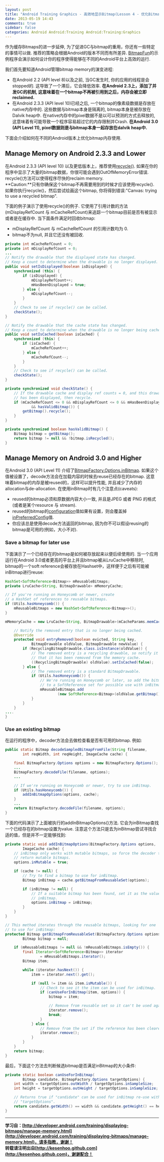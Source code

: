 ```yaml
---
layout: post
title: "Android Training Graphics - 高效地显示Bitmap(Lesson 4 - 优化Bitmap的内存使用)"
date: 2013-05-19 14:43
comments: true
sidebar: false
categories: Android Android:Training Android:Training:Graphics
---
```


作为缓存Bitmaps的进一步延伸, 为了促进GC与bitmap的重用，你还有一些特定的事情可以做. 推荐的策略会根据Android的版本不同而有所差异. [BitmapFun](http://developer.android.com/shareables/training/BitmapFun.zip)的示例程序会演示如何设计你的程序使得能够在不同的Android平台上高效的运行.

我们首先要知道Android管理bitmap memory的演变进程:

* 在Android 2.2 (API level 8)以及之前, 当GC发生时, 你的应用的线程是会stopped的. 这导致了一个滞后，它会降低效率. **在Android 2.3上，添加了并发GC的机制, 这意味着在一个bitmap不再被引用到之后，内存会被立即reclaimed.**
* 在Android 2.3.3 (API level 10)已经之后, 一个bitmap的像素级数据是存放在native内存中的. 这些数据与bitmap本身是隔离的, bitmap本身是被存放在Dalvik heap中. 在native内存中的pixel数据不是以可以预测的方式去释放的, 这意味着有可能导致一个程序容易超过它的内存限制并Crash. **在Android 3.0 (API Level 11), pixel数据则是与bitmap本身一起存放在dalvik heap中.**

下面会介绍如何在不同的Android版本上优化bitmap内存使用.

<!-- more -->

## Manage Memory on Android 2.3.3 and Lower
在Android 2.3.3 (API level 10) 以及更低版本上，推荐使用[recycle()](http://developer.android.com/reference/android/graphics/Bitmap.html#recycle()). 如果在你的程序中显示了大量的bitmap数据，你很可能会遇到OutOfMemoryError错误. recycle()方法可以使得程序尽快的reclaim memory.  
**Caution:**只有你确保这个bitmap不再需要用到的时候才应该使用recycle(). 如果你执行recycle()，然后尝试绘画这个bitmap, 你将得到错误:"Canvas: trying to use a recycled bitmap".

下面的例子演示了使用recycle()的例子. 它使用了引用计数的方法(mDisplayRefCount 与 mCacheRefCount)来追踪一个bitmap目前是否有被显示或者是在缓存中. 当下面条件满足时回收bitmap:

* mDisplayRefCount 与 mCacheRefCount 的引用计数均为 0.
* bitmap不为null, 并且它还没有被回收.

```java
private int mCacheRefCount = 0;
private int mDisplayRefCount = 0;
...
// Notify the drawable that the displayed state has changed.
// Keep a count to determine when the drawable is no longer displayed.
public void setIsDisplayed(boolean isDisplayed) {
    synchronized (this) {
        if (isDisplayed) {
            mDisplayRefCount++;
            mHasBeenDisplayed = true;
        } else {
            mDisplayRefCount--;
        }
    }
    // Check to see if recycle() can be called.
    checkState();
}

// Notify the drawable that the cache state has changed.
// Keep a count to determine when the drawable is no longer being cached.
public void setIsCached(boolean isCached) {
    synchronized (this) {
        if (isCached) {
            mCacheRefCount++;
        } else {
            mCacheRefCount--;
        }
    }
    // Check to see if recycle() can be called.
    checkState();
}

private synchronized void checkState() {
    // If the drawable cache and display ref counts = 0, and this drawable
    // has been displayed, then recycle.
    if (mCacheRefCount <= 0 && mDisplayRefCount <= 0 && mHasBeenDisplayed
            && hasValidBitmap()) {
        getBitmap().recycle();
    }
}

private synchronized boolean hasValidBitmap() {
    Bitmap bitmap = getBitmap();
    return bitmap != null && !bitmap.isRecycled();
}
```

## Manage Memory on Android 3.0 and Higher
在Android 3.0 (API Level 11) 介绍了[BitmapFactory.Options.inBitmap](http://developer.android.com/reference/android/graphics/BitmapFactory.Options.html#inBitmap). 如果这个值被设置了，decode方法会在加载内容的时候去reuse已经存在的bitmap. 这意味着bitmap的内存是被reused的，这样可以提升性能, 并且减少了内存的allocation与de-allocation. 在使用inBitmap时有几个注意点(caveats):

* reused的bitmap必须和原数据内容大小一致, 并且是JPEG 或者 PNG 的格式 (或者是某个resource 与 stream).
* reused的bitmap的[configuration](http://developer.android.com/reference/android/graphics/Bitmap.Config.html)值如果有设置，则会覆盖掉[inPreferredConfig](http://developer.android.com/reference/android/graphics/BitmapFactory.Options.html#inPreferredConfig)值.
* 你应该总是使用decode方法返回的bitmap, 因为你不可以假设reusing的bitmap是可用的(例如，大小不对).

### Save a bitmap for later use
下面演示了一个已经存在的bitmap是如何被存放起来以便后续使用的. 当一个应用运行在Android 3.0或者更高的平台上并且bitmap被从LruCache中移除时, bitmap的一个soft reference会被存放在Hashset中，这样便于之后有可能被inBitmap进行reuse:
```java
HashSet<SoftReference<Bitmap>> mReusableBitmaps;
private LruCache<String, BitmapDrawable> mMemoryCache;

// If you're running on Honeycomb or newer, create
// a HashSet of references to reusable bitmaps.
if (Utils.hasHoneycomb()) {
    mReusableBitmaps = new HashSet<SoftReference<Bitmap>>();
}

mMemoryCache = new LruCache<String, BitmapDrawable>(mCacheParams.memCacheSize) {

    // Notify the removed entry that is no longer being cached.
    @Override
    protected void entryRemoved(boolean evicted, String key,
            BitmapDrawable oldValue, BitmapDrawable newValue) {
        if (RecyclingBitmapDrawable.class.isInstance(oldValue)) {
            // The removed entry is a recycling drawable, so notify it
            // that it has been removed from the memory cache.
            ((RecyclingBitmapDrawable) oldValue).setIsCached(false);
        } else {
            // The removed entry is a standard BitmapDrawable.
            if (Utils.hasHoneycomb()) {
                // We're running on Honeycomb or later, so add the bitmap
                // to a SoftReference set for possible use with inBitmap later.
                mReusableBitmaps.add
                        (new SoftReference<Bitmap>(oldValue.getBitmap()));
            }
        }
    }
....
}
```

### Use an existing bitmap
在运行的程序中，decoder方法会去做检查看是否有可用的bitmap. 例如:
```java
public static Bitmap decodeSampledBitmapFromFile(String filename,
        int reqWidth, int reqHeight, ImageCache cache) {

    final BitmapFactory.Options options = new BitmapFactory.Options();
    ...
    BitmapFactory.decodeFile(filename, options);
    ...

    // If we're running on Honeycomb or newer, try to use inBitmap.
    if (Utils.hasHoneycomb()) {
        addInBitmapOptions(options, cache);
    }
    ...
    return BitmapFactory.decodeFile(filename, options);
}
```
下面的代码演示了上面被执行的addInBitmapOptions()方法. 它会为inBitmap查找一个已经存在的bitmap设置为value. 注意这个方法只是去为inBitmap尝试寻找合适的值，但是并不一定能够找到:
```java
private static void addInBitmapOptions(BitmapFactory.Options options,
        ImageCache cache) {
    // inBitmap only works with mutable bitmaps, so force the decoder to
    // return mutable bitmaps.
    options.inMutable = true;

    if (cache != null) {
        // Try to find a bitmap to use for inBitmap.
        Bitmap inBitmap = cache.getBitmapFromReusableSet(options);

        if (inBitmap != null) {
            // If a suitable bitmap has been found, set it as the value of
            // inBitmap.
            options.inBitmap = inBitmap;
        }
    }
}

// This method iterates through the reusable bitmaps, looking for one 
// to use for inBitmap:
protected Bitmap getBitmapFromReusableSet(BitmapFactory.Options options) {
        Bitmap bitmap = null;

    if (mReusableBitmaps != null && !mReusableBitmaps.isEmpty()) {
        final Iterator<SoftReference<Bitmap>> iterator
                = mReusableBitmaps.iterator();
        Bitmap item;

        while (iterator.hasNext()) {
            item = iterator.next().get();

            if (null != item && item.isMutable()) {
                // Check to see it the item can be used for inBitmap.
                if (canUseForInBitmap(item, options)) {
                    bitmap = item;

                    // Remove from reusable set so it can't be used again.
                    iterator.remove();
                    break;
                }
            } else {
                // Remove from the set if the reference has been cleared.
                iterator.remove();
            }
        }
    }
    return bitmap;
}
```
最后，下面这个方法去判断候选bitmap是否满足inBitmap的大小条件:
```java
private static boolean canUseForInBitmap(
        Bitmap candidate, BitmapFactory.Options targetOptions) {
    int width = targetOptions.outWidth / targetOptions.inSampleSize;
    int height = targetOptions.outHeight / targetOptions.inSampleSize;

    // Returns true if "candidate" can be used for inBitmap re-use with
    // "targetOptions".
    return candidate.getWidth() == width && candidate.getHeight() == height;
}
```

***
**学习自：[http://developer.android.com/training/displaying-bitmaps/manage-memory.html](http://developer.android.com/training/displaying-bitmaps/manage-memory.html)，请多指教，谢谢！**  
**转载请注明出自[http://kesenhoo.github.com](http://kesenhoo.github.com)，谢谢配合！**







